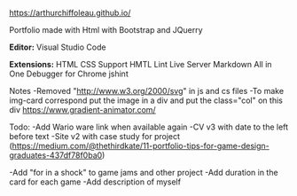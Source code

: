 https://arthurchiffoleau.github.io/

Portfolio made with
Html with Bootstrap and JQuerry

**Editor:**
Visual Studio Code

**Extensions:**
HTML CSS Support
HMTL Lint
Live Server
Markdown All in One
Debugger for Chrome
jshint

Notes
-Removed "http://www.w3.org/2000/svg" in js and cs files
-To make img-card correspond put the image in a div and put the class="col" on this div
https://www.gradient-animator.com/

Todo:
-Add Wario ware link when available again
-CV v3 with date to the left before text
-Site v2 with case study for project
(https://medium.com/@thethirdkate/11-portfolio-tips-for-game-design-graduates-437df78f0ba0)

-Add "for in a shock" to game jams and other project
-Add duration in the card for each game
-Add description of myself